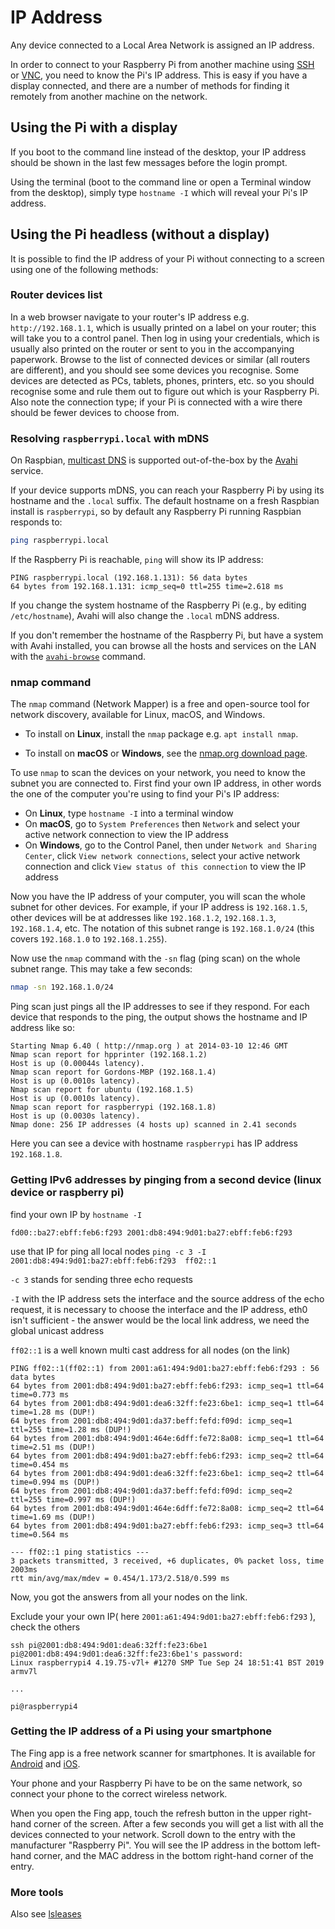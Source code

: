 # IP Address

Any device connected to a Local Area Network is assigned an IP address.

In order to connect to your Raspberry Pi from another machine using [SSH](ssh/README.md) or [VNC](vnc/README.md), you need to know the Pi's IP address. This is easy if you have a display connected, and there are a number of methods for finding it remotely from another machine on the network.

## Using the Pi with a display

If you boot to the command line instead of the desktop, your IP address should be shown in the last few messages before the login prompt.

Using the terminal (boot to the command line or open a Terminal window from the desktop), simply type `hostname -I` which will reveal your Pi's IP address.

## Using the Pi headless (without a display)

It is possible to find the IP address of your Pi without connecting to a screen using one of the following methods:

### Router devices list

In a web browser navigate to your router's IP address e.g. `http://192.168.1.1`, which is usually printed on a label on your router; this will take you to a control panel. Then log in using your credentials, which is usually also printed on the router or sent to you in the accompanying paperwork. Browse to the list of connected devices or similar (all routers are different), and you should see some devices you recognise. Some devices are detected as PCs, tablets, phones, printers, etc. so you should recognise some and rule them out to figure out which is your Raspberry Pi. Also note the connection type; if your Pi is connected with a wire there should be fewer devices to choose from.

### Resolving `raspberrypi.local` with mDNS

On Raspbian, [multicast DNS](https://en.wikipedia.org/wiki/Multicast_DNS) is supported out-of-the-box by the [Avahi](https://en.wikipedia.org/wiki/Avahi_%28software%29) service.

If your device supports mDNS, you can reach your Raspberry Pi by using its hostname and the `.local` suffix.
The default hostname on a fresh Raspbian install is `raspberrypi`, so by default any Raspberry Pi running Raspbian responds to:

```bash
ping raspberrypi.local
```

If the Raspberry Pi is reachable, `ping` will show its IP address:

```
PING raspberrypi.local (192.168.1.131): 56 data bytes
64 bytes from 192.168.1.131: icmp_seq=0 ttl=255 time=2.618 ms
```

If you change the system hostname of the Raspberry Pi (e.g., by editing `/etc/hostname`), Avahi will also change the `.local` mDNS address.

If you don't remember the hostname of the Raspberry Pi, but have a system with Avahi installed, you can browse all the hosts and services on the LAN with the [`avahi-browse`](https://linux.die.net/man/1/avahi-browse) command.

### nmap command

The `nmap` command (Network Mapper) is a free and open-source tool for network discovery, available for Linux, macOS, and Windows.

- To install on **Linux**, install the `nmap` package e.g. `apt install nmap`.

- To install on **macOS** or **Windows**, see the [nmap.org download page](http://nmap.org/download.html).

To use `nmap` to scan the devices on your network, you need to know the subnet you are connected to. First find your own IP address, in other words the one of the computer you're using to find your Pi's IP address:

- On **Linux**, type `hostname -I` into a terminal window
- On **macOS**, go to `System Preferences` then `Network` and select your active network connection to view the IP address
- On **Windows**, go to the Control Panel, then under `Network and Sharing Center`, click `View network connections`, select your active network connection and click `View status of this connection` to view the IP address

Now you have the IP address of your computer, you will scan the whole subnet for other devices. For example, if your IP address is `192.168.1.5`, other devices will be at addresses like `192.168.1.2`, `192.168.1.3`, `192.168.1.4`, etc. The notation of this subnet range is `192.168.1.0/24` (this covers `192.168.1.0` to `192.168.1.255`).

Now use the `nmap` command with the `-sn` flag (ping scan) on the whole subnet range. This may take a few seconds:

```bash
nmap -sn 192.168.1.0/24
```

Ping scan just pings all the IP addresses to see if they respond. For each device that responds to the ping, the output shows the hostname and IP address like so:

```
Starting Nmap 6.40 ( http://nmap.org ) at 2014-03-10 12:46 GMT
Nmap scan report for hpprinter (192.168.1.2)
Host is up (0.00044s latency).
Nmap scan report for Gordons-MBP (192.168.1.4)
Host is up (0.0010s latency).
Nmap scan report for ubuntu (192.168.1.5)
Host is up (0.0010s latency).
Nmap scan report for raspberrypi (192.168.1.8)
Host is up (0.0030s latency).
Nmap done: 256 IP addresses (4 hosts up) scanned in 2.41 seconds
```

Here you can see a device with hostname `raspberrypi` has IP address `192.168.1.8`.

### Getting IPv6 addresses by pinging from a second device (linux device or raspberry pi)

find your own IP by `hostname -I`

`fd00::ba27:ebff:feb6:f293 2001:db8:494:9d01:ba27:ebff:feb6:f293`

use that IP for ping all local nodes
`ping -c 3 -I 2001:db8:494:9d01:ba27:ebff:feb6:f293  ff02::1`

`-c 3` stands for sending three echo requests

`-I` with the IP address sets the interface and the source address of the echo request,
     it is necessary to choose the interface and the IP address, 
     eth0 isn't sufficient - the answer would be the local link address, we need the global unicast address
     
`ff02::1` is a well known multi cast address for all nodes (on the link)    

```
PING ff02::1(ff02::1) from 2001:a61:494:9d01:ba27:ebff:feb6:f293 : 56 data bytes
64 bytes from 2001:db8:494:9d01:ba27:ebff:feb6:f293: icmp_seq=1 ttl=64 time=0.773 ms
64 bytes from 2001:db8:494:9d01:dea6:32ff:fe23:6be1: icmp_seq=1 ttl=64 time=1.28 ms (DUP!)
64 bytes from 2001:db8:494:9d01:da37:beff:fefd:f09d: icmp_seq=1 ttl=255 time=1.28 ms (DUP!)
64 bytes from 2001:db8:494:9d01:464e:6dff:fe72:8a08: icmp_seq=1 ttl=64 time=2.51 ms (DUP!)
64 bytes from 2001:db8:494:9d01:ba27:ebff:feb6:f293: icmp_seq=2 ttl=64 time=0.454 ms
64 bytes from 2001:db8:494:9d01:dea6:32ff:fe23:6be1: icmp_seq=2 ttl=64 time=0.994 ms (DUP!)
64 bytes from 2001:db8:494:9d01:da37:beff:fefd:f09d: icmp_seq=2 ttl=255 time=0.997 ms (DUP!)
64 bytes from 2001:db8:494:9d01:464e:6dff:fe72:8a08: icmp_seq=2 ttl=64 time=1.69 ms (DUP!)
64 bytes from 2001:db8:494:9d01:ba27:ebff:feb6:f293: icmp_seq=3 ttl=64 time=0.564 ms

--- ff02::1 ping statistics ---
3 packets transmitted, 3 received, +6 duplicates, 0% packet loss, time 2003ms
rtt min/avg/max/mdev = 0.454/1.173/2.518/0.599 ms
```
Now, you got the answers from all your nodes on the link.

Exclude your your own IP( here `2001:a61:494:9d01:ba27:ebff:feb6:f293` ), check the others
```
ssh pi@2001:db8:494:9d01:dea6:32ff:fe23:6be1
pi@2001:db8:494:9d01:dea6:32ff:fe23:6be1's password: 
Linux raspberrypi4 4.19.75-v7l+ #1270 SMP Tue Sep 24 18:51:41 BST 2019 armv7l

...

pi@raspberrypi4
```

### Getting the IP address of a Pi using your smartphone

The Fing app is a free network scanner for smartphones. It is available for [Android](https://play.google.com/store/apps/details?id=com.overlook.android.fing) and [iOS](https://itunes.apple.com/gb/app/fing-network-scanner/id430921107?mt=8).

Your phone and your Raspberry Pi have to be on the same network, so connect your phone to the correct wireless network.

When you open the Fing app, touch the refresh button in the upper right-hand corner of the screen. After a few seconds you will get a list with all the devices connected to your network. Scroll down to the entry with the manufacturer "Raspberry Pi". You will see the IP address in the bottom left-hand corner, and the MAC address in the bottom right-hand corner of the entry.

### More tools

Also see [lsleases](https://github.com/j-keck/lsleases)
